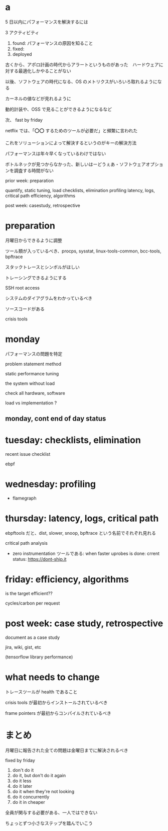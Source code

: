 # a

5 日以内にパフォーマンスを解決するには

3 アクティビティ

1. found: パフォーマンスの原因を知ること
2. fixed:
3. deployed

古くから、アポロ計画の時代からアラートというものがあった　ハードウェアに対する最適化しかやることがない

以後、ソフトウェアの時代になる、OS のメトリクスがいろいろ取れるようになる

カーネルの値などが見れるように

動的計装や、OSS で見ることができるようになるなど

次、 fast by friday

netflix では、「⭕️⭕️ するためのツールが必要だ」と頻繁に言われた

これをソリューションによって解決するというのがキーの解決方法

パフォーマンスは年々早くなっているわけではない

ボトルネックが見つからなかった、新しいはーどうぇあ・ソフトウェアオプションを調査する時間がない

prior week: preparation

quantify, static tuning, load
checklists, elimination
profiling
latency, logs, critical path
efficiency, algorithms

post week: casestudy, retrospective

# preparation

月曜日からできるように調整

ツール類が入っているべき、procps, sysstat, linux-tools-common, bcc-tools, bpftrace

スタックトレースとシンボルがほしい

トレーシングできるようにする

SSH root access

システムのダイアグラムをわかっているべき

ソースコードがある

crisis tools

# monday

パフォーマンスの問題を特定

problem statement method

static performance tuning

the system without load

check all hardware, software

load vs implementation ?

## monday, cont end of day status

# tuesday: checklists, elimination

recent issue checklist

ebpf

# wednesday: profiling

- flamegraph

# thursday: latency, logs, critical path

ebpftools だと、dist, slower, snoop, bpftrace という名前でそれぞれ見れる

critical path analysis

- zero instrumentation ツールである: when faster uprobes is done: crrent status: https://dont-ship.it

# friday: efficiency, algorithms

is the target efficient??

cycles/carbon per request

# post week: case study, retrospective

document as a case study

jira, wiki, gist, etc

(tensorflow library performance)

# what needs to change

トレースツールが health であること

crisis tools が最初からインストールされているべき

frame pointers が最初からコンパイルされているべき

# まとめ

月曜日に報告された全ての問題は金曜日までに解決されるべき

fixed by friday

1. don't do it
1. do it, but don't do it again
1. do it less
1. do it later
1. do it when they're not looking
1. do it concurrently
1. do it in cheaper

全員が関与する必要がある、一人ではできない

ちょっとずつ小さなステップを踏んでいこう
